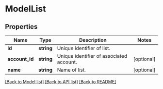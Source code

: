 # ModelList

## Properties
Name | Type | Description | Notes
------------ | ------------- | ------------- | -------------
**id** | **string** | Unique identifier of list. | 
**account_id** | **string** | Unique identifier of associated account. | [optional] 
**name** | **string** | Name of list. | [optional] 

[[Back to Model list]](../README.md#documentation-for-models) [[Back to API list]](../README.md#documentation-for-api-endpoints) [[Back to README]](../README.md)


